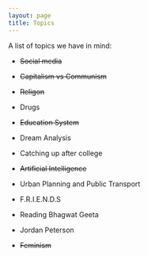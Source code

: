 ```yaml
---
layout: page
title: Topics
---
```


A list of topics we have in mind: <br />

- ~~Social media~~ <br/>

- ~~Capitalism vs Communism~~ <br/>  

- ~~Religon~~  <br/>

- Drugs  <br/>

- ~~Education System~~ <br/>

- Dream Analysis  <br/>

- Catching up after college <br/> 

- ~~Artificial Intelligence~~  <br/>

- Urban Planning and Public Transport <br/>

- F.R.I.E.N.D.S <br/>

- Reading Bhagwat Geeta <br/>

- Jordan Peterson <br/>

- ~~Feminism~~




